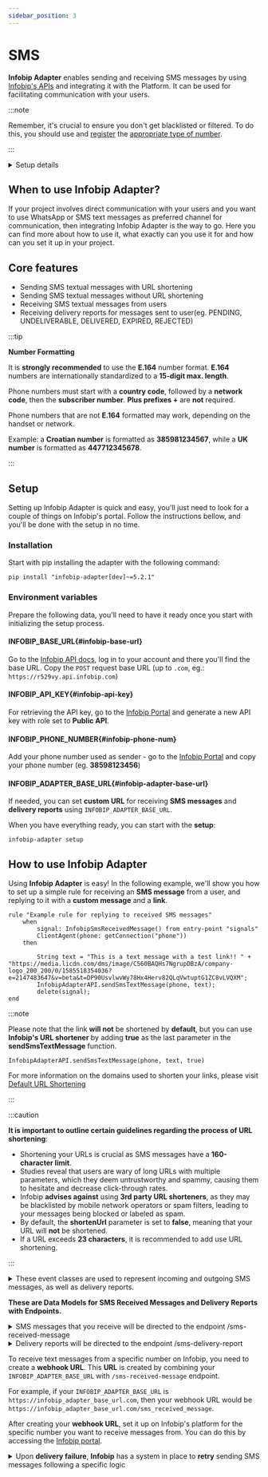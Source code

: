 ```yaml
---
sidebar_position: 3
---
```


# SMS

**Infobip Adapter** enables sending and receiving SMS messages by using [Infobip's APIs](https://www.infobip.com/docs/api/channels/sms) and integrating it with the Platform. 
It can be used for facilitating communication with your users. 

:::note

Remember, it's crucial to ensure you don't get blacklisted or filtered. To do this, you should use and [register](https://www.infobip.com/docs/10dlc/10dlc-registration) the [appropriate type of number](https://www.infobip.com/docs/api/platform/numbers).

:::

<details>
  <summary>Setup details</summary>
  <div>
    <div><p><b>Environment variables:</b></p>
        <ul>
            <li>INFOBIP_BASE_URL</li>
            <li>INFOBIP_API_KEY</li>
            <li>INFOBIP_PHONE_NUMBER</li>
            <li>INFOBIP_ADAPTER_BASE_URL</li>
            <li>INFOBIP_SMS_DELIVERY_REPORTING_ENABLED</li>
        </ul>
<p>
If no value is set, INFOBIP_SMS_DELIVERY_REPORTING_ENABLED will default to False.
</p>
    </div>
    <div>
        <p><b>Installation:</b></p>
        <ul>
            <li><code>pip install "infobip-adapter[dev]~=5.2.1"</code></li>
        </ul>
    </div>
    <div>
        <p><b>Initialize setup:</b></p>
        <ul><li><p><code>infobip-adapter setup</code></p></li></ul>
    </div>
  </div>
</details>

## When to use Infobip Adapter?
If your project involves direct communication with your users and you want to use WhatsApp or SMS text messages as preferred channel for communication, then integrating Infobip Adapter is the way to go.
Here you can find more about how to use it, what exactly can you use it for and how can you set it up in your project.

## Core features
- Sending SMS textual messages with URL shortening
- Sending SMS textual messages without URL shortening 
- Receiving SMS textual messages from users
- Receiving delivery reports for messages sent to user(eg. PENDING, UNDELIVERABLE, DELIVERED, EXPIRED, REJECTED)

:::tip

**Number Formatting**

It is **strongly recommended** to use the **E.164** number format. **E.164** numbers are internationally standardized to a **15-digit max. length**.

Phone numbers must start with a **country code**, followed by a **network code**, then the **subscriber number**. **Plus prefixes +** are **not** required.

Phone numbers that are not **E.164** formatted may work, depending on the handset or network.

Example: a **Croatian number** is formatted as **385981234567**, while a **UK number** is formatted as **447712345678**.

:::

## Setup
Setting up Infobip Adapter is quick and easy, you'll just need to look for a couple of things on Infobip's portal. Follow the instructions bellow, and you'll be done with the setup in no time. 
### Installation
Start with pip installing the adapter with the following command:
```console
pip install "infobip-adapter[dev]~=5.2.1"
```
### Environment variables
Prepare the following data, you'll need to have it ready once you start with initializing the setup process.
#### INFOBIP_BASE_URL{#infobip-base-url}
Go to the [Infobip API docs](https://www.infobip.com/docs/api), log in to your account and there you'll find the base URL. Copy the `POST` request base URL (up to `.com`, eg.: `https://r529vy.api.infobip.com`)
#### INFOBIP_API_KEY{#infobip-api-key}
For retrieving the API key, go to the [Infobip Portal](https://portal.infobip.com/login/?callback=https%3A%2F%2Fportal.infobip.com%2Fdev%2Fapi-keys) and generate a new API key with role set to **Public API**.
#### INFOBIP_PHONE_NUMBER{#infobip-phone-num}
Add your phone number used as sender - go to the [Infobip Portal](https://portal.infobip.com/apps/sms) and copy your phone number (eg. **38598123456**)
#### INFOBIP_ADAPTER_BASE_URL{#infobip-adapter-base-url}
If needed, you can set **custom URL** for receiving **SMS messages** and **delivery reports** using ```INFOBIP_ADAPTER_BASE_URL```.

When you have everything ready, you can start with the **setup**:
```console
infobip-adapter setup
```

## How to use Infobip Adapter
Using **Infobip Adapter** is easy!
In the following example, we'll show you how to set up a simple rule for receiving an **SMS message** from a user, and replying to it with a **custom message** and a **link**.

```console
rule "Example rule for replying to received SMS messages"
    when
        signal: InfobipSmsReceivedMessage() from entry-point "signals"
        ClientAgent(phone: getConnection("phone"))
    then

        String text = "This is a text message with a test link!! " + "https://media.licdn.com/dms/image/C560BAQHs7NgrupDBzA/company-logo_200_200/0/1585518354036?e=2147483647&v=beta&t=DP90UsvlwvWy78Hx4Herv82QLqVwtuptG1ZC8vLVQXM";
        InfobipAdapterAPI.sendSmsTextMessage(phone, text);
        delete(signal);
end
```

:::note

Please note that the link **will not** be shortened by **default**, but you can use **Infobip's URL shortener** by adding **true** as the last parameter in the **sendSmsTextMessage** function.


```console
InfobipAdapterAPI.sendSmsTextMessage(phone, text, true)
```

For more information on the domains used to shorten your links, please visit [Default URL Shortening](https://www.infobip.com/docs/url-shortening#default-url-shortening-how-url-shortening-works)


:::

:::caution

**It is important to outline certain guidelines regarding the process of URL shortening**:

- Shortening your URLs is crucial as SMS messages have a **160-character limit**.
- Studies reveal that users are wary of long URLs with multiple parameters, which they deem untrustworthy and spammy, causing them to hesitate and decrease click-through rates.
- Infobip **advises against** using **3rd party URL shorteners**, as they may be blacklisted by mobile network operators or spam filters, leading to your messages being blocked or labeled as spam.
- By default, the **shortenUrl** parameter is set to **false**, meaning that your URL will **not** be shortened.
- If a URL exceeds **23 characters**, it is recommended to add use URL shortening.

:::

<details>
<summary>These event classes are used to represent incoming and outgoing SMS messages, as well as delivery reports.</summary>

```console
class InfobipSmsSentMessage(Event):
    from_: str = Field(None, alias='from')
    to: str
    messageId: str
    text: str
    callbackData: Optional[str] = None
```
```console
class InfobipSmsReceivedMessage(Event):
    from_: str = Field(None, alias='from')
    to: str
    messageId: str
    text: str
    cleanText: str
    keyword: str
    receivedAt: datetime
```
```console
class InfobipSmsReceivedReport(Event):
    to: str
    sentAt: datetime
    doneAt: datetime
    status: ReportStatus
    error: ReportError
```
</details>

**These are Data Models for SMS Received Messages and Delivery Reports with Endpoints.**

<details>
<summary>SMS messages that you receive will be directed to the endpoint /sms-received-message</summary>

```console
class SmsReceivedMessage(DataModel):
    from_: str = Field(None, alias='from')
    to: str
    messageId: str
    text: str
    cleanText: str
    keyword: str
    receivedAt: datetime

```
</details>

<details>
<summary>Delivery reports will be directed to the endpoint /sms-delivery-report</summary>

```console
class SmsReceivedReport(DataModel):
    messageId: str
    to: str
    sentAt: datetime
    doneAt: datetime
    status: ReportStatus
    error: ReportError

```
</details>

To receive text messages from a specific number on Infobip, you need to create a **webhook URL**. This **URL** is created by combining your ```INFOBIP_ADAPTER_BASE_URL``` with ```/sms-received-message``` endpoint.

For example, if your ```INFOBIP_ADAPTER_BASE_URL``` is ```https://infobip_adapter_base_url.com```, then your webhook URL would be ```https://infobip_adapter_base_url.com/sms_received_message```.

After creating your **webhook URL**, set it up on Infobip's platform for the specific number you want to receive messages from. You can do this by accessing the [Infobip portal](https://portal.infobip.com/apps/sms).

<details>
    <summary>Upon <b>delivery failure</b>, <b>Infobip</b> has a system in place to <b>retry</b> sending SMS messages following a specific logic</summary>
    <div>
        <div><p>If, for any reason, your <b>INFOBIP_ADAPTER_BASE_URL</b> becomes <b>unavailable</b>, Infobip will continue its efforts to forward the message based on the following formula:
                <b>1min + (1min * retryNumber * retryNumber)</b>. The strategy for the first few retry attempts is illustrated in the <b>list</b> below.</p>
<ul>
<li><b>Attempt 0:</b> This is the <b>initial attempt</b>. If it turns out to be <b>unsuccessful</b>, the <b>first retry</b> will be initiated after <b>1 minute</b>. <b>Cumulative time: 1 minute.</b></li>

<li><b>Retry 1:</b> The <b>second</b> attempt is scheduled <b>2 minutes</b> after the <b>first</b>. <b>Cumulative time: 3 minutes.</b></li>

<li><b>Retry 2:</b> The <b>third</b> attempt occurs <b>5 minutes</b> after the <b>second</b>. <b>Cumulative time: 8 minutes.</b></li>

<li><b>Retry 3:</b> The <b>fourth</b> attempt is made <b>10 minutes</b> after the <b>third</b>. <b>Cumulative time: 18 minutes.</b></li>

<li><b>Retry 4:</b> The <b>fifth</b> attempt is triggered <b>17 minutes</b> after the <b>fourth</b>. <b>Cumulative time: 35 minutes.</b></li>

<li><b>Retry 5:</b> The <b>sixth</b> attempt happens <b>26 minutes</b> after the <b>fifth</b>. <b>Cumulative time: 1 hour and 1 minute.</b></li>

<li><b>Retry 6:</b> The <b>seventh</b> attempt takes place <b>37 minutes</b> after the <b>sixth</b>. <b>Cumulative time: 1 hour and 38 minutes.</b></li>
</ul>
</div>
<p>
It's important to note that this retry process extends up to the <b>20th</b> attempt. If the <b>INFOBIP_ADAPTER_BASE_URL</b> remains <b>unavailable</b> for the <b>entire retry period</b>, the message will regrettably be <b>lost</b>. The <b>final retry</b> is set <b>41 hours</b> and <b>30 minutes</b> after the <b>initial attempt</b>.
</p>
    </div>
</details>

